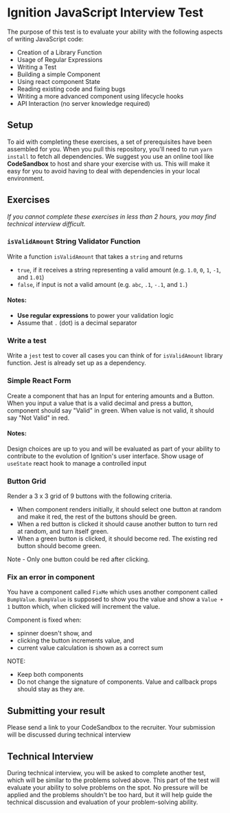 # Ignition JavaScript Interview Test

The purpose of this test is to evaluate your ability with the following aspects of writing JavaScript code:

- Creation of a Library Function
- Usage of Regular Expressions
- Writing a Test
- Building a simple Component
- Using react component State
- Reading existing code and fixing bugs
- Writing a more advanced component using lifecycle hooks
- API Interaction (no server knowledge required)

## Setup

To aid with completing these exercises, a set of prerequisites have been assembled for you. When you pull this repository, you'll need to run
`yarn install` to fetch all dependencies. We suggest you use an online tool like **CodeSandbox** to host and share your exercise with us. This will make it easy for you to avoid having to deal with dependencies in your local environment.

## Exercises

_If you cannot complete these exercises in less than 2 hours, you may find technical interview difficult._

### `isValidAmount` String Validator Function

Write a function `isValidAmount` that takes a `string` and returns

- `true`, if it receives a string representing a valid amount (e.g. `1.0`, `0`, `1`, `-1`, and `1.01`)
- `false`, if input is not a valid amount (e.g. `abc`, `.1`, `-.1`, and `1.`)

#### Notes:

- **Use regular expressions** to power your validation logic
- Assume that `.` (dot) is a decimal separator

### Write a test

Write a `jest` test to cover all cases you can think of for `isValidAmount` library function. Jest is already set up as a dependency.

### Simple React Form

Create a component that has an Input for entering amounts and a Button.
When you input a value that is a valid decimal and press a button, component should say "Valid" in green. When value is not valid, it should say "Not Valid" in red.

#### Notes:

Design choices are up to you and will be evaluated as part of your ability to contribute to the evolution of Ignition's user interface.
Show usage of `useState` react hook to manage a controlled input

### Button Grid

Render a 3 x 3 grid of 9 buttons with the following criteria.

- When component renders initially, it should select one button at random and make it red, the rest of the buttons should be green. 
- When a red button is clicked it should cause another button to turn red at random, and turn itself green. 
- When a green button is clicked, it should become red. The existing red button should become green.

Note - Only one button could be red after clicking.

### Fix an error in component

You have a component called `FixMe` which uses another component called `BumpValue`.
`BumpValue` is supposed to show you the value and show a `Value + 1` button which, when clicked will increment the value.

Component is fixed when:

- spinner doesn't show, and
- clicking the button increments value, and
- current value calculation is shown as a correct sum

NOTE:

- Keep both components
- Do not change the signature of components. Value and callback props should stay as they are.

## Submitting your result

Please send a link to your CodeSandbox to the recruiter.
Your submission will be discussed during technical interview

## Technical Interview

During technical interview, you will be asked to complete another test, which will be similar to the problems solved above. This part of the test will evaluate your ability to solve problems on the spot. No pressure will be applied and the problems shouldn't be too hard, but it will help guide the technical discussion and evaluation of your problem-solving ability.
